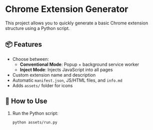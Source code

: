 # Chrome Extension Generator

This project allows you to quickly generate a basic Chrome extension structure using a Python script.

## 📦 Features
- Choose between:
  - **Conventional Mode**: Popup + background service worker
  - **Inject Mode**: Injects JavaScript into all pages
- Custom extension name and description
- Automatic `manifest.json`, JS/HTML files, and `info.md`
- Adds `assets/` folder for icons

## 🚀 How to Use

1. Run the Python script:
   ```bash
   python assets/run.py

